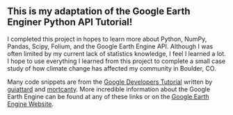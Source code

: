 ## This is my adaptation of the Google Earth Enginer Python API Tutorial!

I completed this project in hopes to learn more about Python, NumPy, Pandas, Scipy, Folium, and the Google Earth Engine API. Although I was often limited by my current lack of statistics knowledge, I feel I learned a lot. I hope to use everything I learned from this project to complete a small case study of how climate change has affected my community in Boulder, CO. 

Many code snippets are from the [Google Developers Tutorial](https://developers.google.com/earth-engine/tutorials/community/intro-to-python-api) written by [guiattard](https://github.com/guiattard) and [mortcanty](https://github.com/mortcanty). More incredible information about the Google Earth Engine can be found at any of these links or on the [Google Earth Engine Website](https://earthengine.google.com/).
